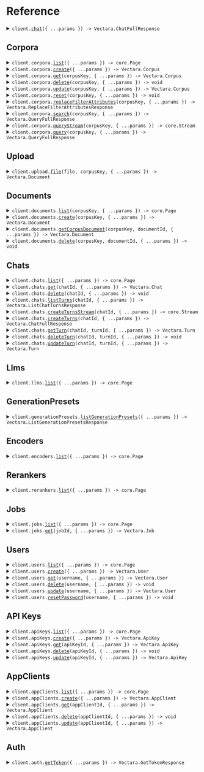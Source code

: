 # Reference

<details><summary><code>client.<a href="/src/Client.ts">chat</a>({ ...params }) -> Vectara.ChatFullResponse</code></summary>
<dl>
<dd>

#### 📝 Description

<dl>
<dd>

<dl>
<dd>

Create a chat while specifying the default retrieval parameters used by the prompt.

</dd>
</dl>
</dd>
</dl>

#### 🔌 Usage

<dl>
<dd>

<dl>
<dd>

```typescript
await client.chat({
    query: "How can I use the Vectara platform?",
    search: {},
});
```

</dd>
</dl>
</dd>
</dl>

#### ⚙️ Parameters

<dl>
<dd>

<dl>
<dd>

**request:** `Vectara.ChatRequest`

</dd>
</dl>

<dl>
<dd>

**requestOptions:** `VectaraClient.RequestOptions`

</dd>
</dl>
</dd>
</dl>

</dd>
</dl>
</details>

##

## Corpora

<details><summary><code>client.corpora.<a href="/src/api/resources/corpora/client/Client.ts">list</a>({ ...params }) -> core.Page<Vectara.Corpus></code></summary>
<dl>
<dd>

#### 📝 Description

<dl>
<dd>

<dl>
<dd>

List corpora in the account. The corpus objects that are returned are less
detailed than the direct corpus retrieval operation.

</dd>
</dl>
</dd>
</dl>

#### 🔌 Usage

<dl>
<dd>

<dl>
<dd>

```typescript
await client.corpora.list();
```

</dd>
</dl>
</dd>
</dl>

#### ⚙️ Parameters

<dl>
<dd>

<dl>
<dd>

**request:** `Vectara.CorporaListRequest`

</dd>
</dl>

<dl>
<dd>

**requestOptions:** `Corpora.RequestOptions`

</dd>
</dl>
</dd>
</dl>

</dd>
</dl>
</details>

<details><summary><code>client.corpora.<a href="/src/api/resources/corpora/client/Client.ts">create</a>({ ...params }) -> Vectara.Corpus</code></summary>
<dl>
<dd>

#### 📝 Description

<dl>
<dd>

<dl>
<dd>

Create a corpus, which is a container to store documents and associated metadata.

</dd>
</dl>
</dd>
</dl>

#### 🔌 Usage

<dl>
<dd>

<dl>
<dd>

```typescript
await client.corpora.create({
    key: "my-corpus",
});
```

</dd>
</dl>
</dd>
</dl>

#### ⚙️ Parameters

<dl>
<dd>

<dl>
<dd>

**request:** `Vectara.CreateCorpusRequest`

</dd>
</dl>

<dl>
<dd>

**requestOptions:** `Corpora.RequestOptions`

</dd>
</dl>
</dd>
</dl>

</dd>
</dl>
</details>

<details><summary><code>client.corpora.<a href="/src/api/resources/corpora/client/Client.ts">get</a>(corpusKey, { ...params }) -> Vectara.Corpus</code></summary>
<dl>
<dd>

#### 📝 Description

<dl>
<dd>

<dl>
<dd>

Get metadata about a corpus. This operation is not a method of searching a corpus.

</dd>
</dl>
</dd>
</dl>

#### 🔌 Usage

<dl>
<dd>

<dl>
<dd>

```typescript
await client.corpora.get("my-corpus");
```

</dd>
</dl>
</dd>
</dl>

#### ⚙️ Parameters

<dl>
<dd>

<dl>
<dd>

**corpusKey:** `Vectara.CorpusKey` — The unique key identifying the corpus to retrieve.

</dd>
</dl>

<dl>
<dd>

**request:** `Vectara.CorporaGetRequest`

</dd>
</dl>

<dl>
<dd>

**requestOptions:** `Corpora.RequestOptions`

</dd>
</dl>
</dd>
</dl>

</dd>
</dl>
</details>

<details><summary><code>client.corpora.<a href="/src/api/resources/corpora/client/Client.ts">delete</a>(corpusKey, { ...params }) -> void</code></summary>
<dl>
<dd>

#### 📝 Description

<dl>
<dd>

<dl>
<dd>

Delete a corpus and all the data that it contains.

</dd>
</dl>
</dd>
</dl>

#### 🔌 Usage

<dl>
<dd>

<dl>
<dd>

```typescript
await client.corpora.delete("my-corpus");
```

</dd>
</dl>
</dd>
</dl>

#### ⚙️ Parameters

<dl>
<dd>

<dl>
<dd>

**corpusKey:** `Vectara.CorpusKey` — The unique key identifying the corpus to delete

</dd>
</dl>

<dl>
<dd>

**request:** `Vectara.CorporaDeleteRequest`

</dd>
</dl>

<dl>
<dd>

**requestOptions:** `Corpora.RequestOptions`

</dd>
</dl>
</dd>
</dl>

</dd>
</dl>
</details>

<details><summary><code>client.corpora.<a href="/src/api/resources/corpora/client/Client.ts">update</a>(corpusKey, { ...params }) -> Vectara.Corpus</code></summary>
<dl>
<dd>

#### 📝 Description

<dl>
<dd>

<dl>
<dd>

Enable, disable, or update the name and description of a corpus. This lets you
manage data availability without deleting the corpus, which is useful for
maintenance and security purposes. Update the name and description of a corpus
dynamically to help keep your data aligned with changing business needs.

</dd>
</dl>
</dd>
</dl>

#### 🔌 Usage

<dl>
<dd>

<dl>
<dd>

```typescript
await client.corpora.update("my-corpus");
```

</dd>
</dl>
</dd>
</dl>

#### ⚙️ Parameters

<dl>
<dd>

<dl>
<dd>

**corpusKey:** `Vectara.CorpusKey` — The unique key identifying the corpus to update.

</dd>
</dl>

<dl>
<dd>

**request:** `Vectara.UpdateCorpusRequest`

</dd>
</dl>

<dl>
<dd>

**requestOptions:** `Corpora.RequestOptions`

</dd>
</dl>
</dd>
</dl>

</dd>
</dl>
</details>

<details><summary><code>client.corpora.<a href="/src/api/resources/corpora/client/Client.ts">reset</a>(corpusKey, { ...params }) -> void</code></summary>
<dl>
<dd>

#### 📝 Description

<dl>
<dd>

<dl>
<dd>

Resets a corpus, which removes all documents and data from the specified corpus, while keeping the corpus itself.

</dd>
</dl>
</dd>
</dl>

#### 🔌 Usage

<dl>
<dd>

<dl>
<dd>

```typescript
await client.corpora.reset("my-corpus");
```

</dd>
</dl>
</dd>
</dl>

#### ⚙️ Parameters

<dl>
<dd>

<dl>
<dd>

**corpusKey:** `Vectara.CorpusKey` — The unique key identifying the corpus to reset.

</dd>
</dl>

<dl>
<dd>

**request:** `Vectara.CorporaResetRequest`

</dd>
</dl>

<dl>
<dd>

**requestOptions:** `Corpora.RequestOptions`

</dd>
</dl>
</dd>
</dl>

</dd>
</dl>
</details>

<details><summary><code>client.corpora.<a href="/src/api/resources/corpora/client/Client.ts">replaceFilterAttributes</a>(corpusKey, { ...params }) -> Vectara.ReplaceFilterAttributesResponse</code></summary>
<dl>
<dd>

#### 📝 Description

<dl>
<dd>

<dl>
<dd>

Replace the filter attributes of a corpus. This does not happen immediately, but
instead creates a job and will complete when that job completes. Until that
job completes, using new filter attributes will not work.

You can monitor the status of the filter change using the returned job id.

</dd>
</dl>
</dd>
</dl>

#### 🔌 Usage

<dl>
<dd>

<dl>
<dd>

```typescript
await client.corpora.replaceFilterAttributes("my-corpus", {
    filterAttributes: [
        {
            name: "Title",
            level: Vectara.FilterAttributeLevel.Document,
            type: Vectara.FilterAttributeType.Integer,
        },
    ],
});
```

</dd>
</dl>
</dd>
</dl>

#### ⚙️ Parameters

<dl>
<dd>

<dl>
<dd>

**corpusKey:** `Vectara.CorpusKey` — Key of the corpus to have filters replaced.

</dd>
</dl>

<dl>
<dd>

**request:** `Vectara.ReplaceFilterAttributesRequest`

</dd>
</dl>

<dl>
<dd>

**requestOptions:** `Corpora.RequestOptions`

</dd>
</dl>
</dd>
</dl>

</dd>
</dl>
</details>

<details><summary><code>client.corpora.<a href="/src/api/resources/corpora/client/Client.ts">search</a>(corpusKey, { ...params }) -> Vectara.QueryFullResponse</code></summary>
<dl>
<dd>

#### 📝 Description

<dl>
<dd>

<dl>
<dd>

Search a single corpus with a straightforward query request, specifying the corpus key and query parameters.

-   Specify the unique `corpus_key` identifying the corpus to query.
-   Enter the search `query` string for the corpus, which is the question you want to ask.
-   Set the maximum number of results (`limit`) to return. **Default**: 10, **minimum**: 1
-   Define the `offset` position from which to start in the result set.

For more detailed information, see this [Query API guide](https://docs.vectara.com/docs/api-reference/search-apis/search).

</dd>
</dl>
</dd>
</dl>

#### 🔌 Usage

<dl>
<dd>

<dl>
<dd>

```typescript
await client.corpora.search("my-corpus", {
    query: "query",
});
```

</dd>
</dl>
</dd>
</dl>

#### ⚙️ Parameters

<dl>
<dd>

<dl>
<dd>

**corpusKey:** `Vectara.CorpusKey` — The unique key identifying the corpus to query.

</dd>
</dl>

<dl>
<dd>

**request:** `Vectara.CorporaSearchRequest`

</dd>
</dl>

<dl>
<dd>

**requestOptions:** `Corpora.RequestOptions`

</dd>
</dl>
</dd>
</dl>

</dd>
</dl>
</details>

<details><summary><code>client.corpora.<a href="/src/api/resources/corpora/client/Client.ts">queryStream</a>(corpusKey, { ...params }) -> core.Stream<Vectara.QueryStreamedResponse></code></summary>
<dl>
<dd>

#### 📝 Description

<dl>
<dd>

<dl>
<dd>

Query a specific corpus and find relevant results, highlight relevant snippets, and use Retrieval Augmented Generation:

-   Customize your search by specifying the query text (`query`), pagination details (`offset` and `limit`), and metadata filters (`metadata_filter`) to tailor your search results. [Learn more](https://docs.vectara.com/docs/api-reference/search-apis/search#query-definition)
-   Leverage advanced search capabilities like reranking (`reranker`) and Retrieval Augmented Generation (RAG) (`generation`) for enhanced query performance. Generation is opt in by setting the `generation` property. By excluding the property or by setting it to null, the response
    will not include generation. [Learn more](https://docs.vectara.com/docs/learn/grounded-generation/configure-query-summarization).
-   Use hybrid search to achieve optimal results by setting different values for `lexical_interpolation` (e.g., `0.025`). [Learn more](https://docs.vectara.com/docs/learn/hybrid-search)
-   Specify a RAG-specific LLM like Mockingbird (`mockingbird-1.0-2024-07-16`) for the `generation_preset_name`. [Learn more](https://docs.vectara.com/docs/learn/mockingbird-llm)
-   Use advanced summarization options that utilize detailed summarization parameters such as `max_response_characters`, `temperature`, and `frequency_penalty` for generating precise and relevant summaries. [Learn more](https://docs.vectara.com/docs/api-reference/search-apis/search#advanced-summarization-options)

For more detailed information, see [Query API guide](https://docs.vectara.com/docs/api-reference/search-apis/search).

</dd>
</dl>
</dd>
</dl>

#### 🔌 Usage

<dl>
<dd>

<dl>
<dd>

```typescript
await client.corpora.queryStream("string", {
    requestTimeout: 1,
    requestTimeoutMillis: 1,
    query: "string",
    search: {
        customDimensions: {
            string: 1.1,
        },
        metadataFilter: "string",
        lexicalInterpolation: 1.1,
        semantics: Vectara.SearchSemantics.Default,
        offset: 1,
        limit: 1,
        contextConfiguration: {
            charactersBefore: 1,
            charactersAfter: 1,
            sentencesBefore: 1,
            sentencesAfter: 1,
            startTag: "string",
            endTag: "string",
        },
        reranker: {
            type: "customer_reranker",
            rerankerId: "string",
            rerankerName: "string",
        },
    },
    generation: {
        generationPresetName: "string",
        promptName: "string",
        maxUsedSearchResults: 1,
        promptTemplate: "string",
        promptText: "string",
        maxResponseCharacters: 1,
        responseLanguage: Vectara.Language.Auto,
        modelParameters: {
            maxTokens: 1,
            temperature: 1.1,
            frequencyPenalty: 1.1,
            presencePenalty: 1.1,
        },
        citations: {
            style: Vectara.CitationParametersStyle.None,
            urlPattern: "string",
            textPattern: "string",
        },
        enableFactualConsistencyScore: true,
    },
});
```

</dd>
</dl>
</dd>
</dl>

#### ⚙️ Parameters

<dl>
<dd>

<dl>
<dd>

**corpusKey:** `Vectara.CorpusKey` — The unique key identifying the corpus to query.

</dd>
</dl>

<dl>
<dd>

**request:** `Vectara.CorporaQueryStreamRequest`

</dd>
</dl>

<dl>
<dd>

**requestOptions:** `Corpora.RequestOptions`

</dd>
</dl>
</dd>
</dl>

</dd>
</dl>
</details>

<details><summary><code>client.corpora.<a href="/src/api/resources/corpora/client/Client.ts">query</a>(corpusKey, { ...params }) -> Vectara.QueryFullResponse</code></summary>
<dl>
<dd>

#### 📝 Description

<dl>
<dd>

<dl>
<dd>

Query a specific corpus and find relevant results, highlight relevant snippets, and use Retrieval Augmented Generation:

-   Customize your search by specifying the query text (`query`), pagination details (`offset` and `limit`), and metadata filters (`metadata_filter`) to tailor your search results. [Learn more](https://docs.vectara.com/docs/api-reference/search-apis/search#query-definition)
-   Leverage advanced search capabilities like reranking (`reranker`) and Retrieval Augmented Generation (RAG) (`generation`) for enhanced query performance. Generation is opt in by setting the `generation` property. By excluding the property or by setting it to null, the response
    will not include generation. [Learn more](https://docs.vectara.com/docs/learn/grounded-generation/configure-query-summarization).
-   Use hybrid search to achieve optimal results by setting different values for `lexical_interpolation` (e.g., `0.025`). [Learn more](https://docs.vectara.com/docs/learn/hybrid-search)
-   Specify a RAG-specific LLM like Mockingbird (`mockingbird-1.0-2024-07-16`) for the `generation_preset_name`. [Learn more](https://docs.vectara.com/docs/learn/mockingbird-llm)
-   Use advanced summarization options that utilize detailed summarization parameters such as `max_response_characters`, `temperature`, and `frequency_penalty` for generating precise and relevant summaries. [Learn more](https://docs.vectara.com/docs/api-reference/search-apis/search#advanced-summarization-options)

For more detailed information, see [Query API guide](https://docs.vectara.com/docs/api-reference/search-apis/search).

</dd>
</dl>
</dd>
</dl>

#### 🔌 Usage

<dl>
<dd>

<dl>
<dd>

```typescript
await client.corpora.query("my-corpus", {
    query: "query",
});
```

</dd>
</dl>
</dd>
</dl>

#### ⚙️ Parameters

<dl>
<dd>

<dl>
<dd>

**corpusKey:** `Vectara.CorpusKey` — The unique key identifying the corpus to query.

</dd>
</dl>

<dl>
<dd>

**request:** `Vectara.CorporaQueryRequest`

</dd>
</dl>

<dl>
<dd>

**requestOptions:** `Corpora.RequestOptions`

</dd>
</dl>
</dd>
</dl>

</dd>
</dl>
</details>

## Upload

<details><summary><code>client.upload.<a href="/src/api/resources/upload/client/Client.ts">file</a>(file, corpusKey, { ...params }) -> Vectara.Document</code></summary>
<dl>
<dd>

#### 📝 Description

<dl>
<dd>

<dl>
<dd>

Upload files such as PDFs and Word Documents. Vectara will attempt to automatically extract text and any metadata.
The File Upload endpoint request expects a `multipart/form-data` request containing the following parts:

-   `metadata` - (Optional) Specifies a JSON object representing any additional metadata to be associated with the extracted document. For example, `'metadata={"key": "value"};type=application/json'`
-   `file` - Specifies the file that you want to upload.
-   `filename` - Specified as part of the file field with the file name that you want to associate with the uploaded file. For a curl example, use the following syntax: `'file=@/path/to/file/file.pdf;filename=desired_filename.pdf'`

For more detailed information see this [File Upload API guide.](https://docs.vectara.com/docs/api-reference/indexing-apis/file-upload/file-upload)

</dd>
</dl>
</dd>
</dl>

#### 🔌 Usage

<dl>
<dd>

<dl>
<dd>

```typescript
await client.upload.file(fs.createReadStream("/path/to/your/file"), "my-corpus", {});
```

</dd>
</dl>
</dd>
</dl>

#### ⚙️ Parameters

<dl>
<dd>

<dl>
<dd>

**file:** `File | fs.ReadStream | Blob`

</dd>
</dl>

<dl>
<dd>

**corpusKey:** `Vectara.CorpusKey`

</dd>
</dl>

<dl>
<dd>

**request:** `Vectara.UploadFileRequest`

</dd>
</dl>

<dl>
<dd>

**requestOptions:** `Upload.RequestOptions`

</dd>
</dl>
</dd>
</dl>

</dd>
</dl>
</details>

## Documents

<details><summary><code>client.documents.<a href="/src/api/resources/documents/client/Client.ts">list</a>(corpusKey, { ...params }) -> core.Page<Vectara.Document></code></summary>
<dl>
<dd>

#### 🔌 Usage

<dl>
<dd>

<dl>
<dd>

```typescript
await client.documents.list("my-corpus");
```

</dd>
</dl>
</dd>
</dl>

#### ⚙️ Parameters

<dl>
<dd>

<dl>
<dd>

**corpusKey:** `Vectara.CorpusKey` — The unique key identifying the queried corpus.

</dd>
</dl>

<dl>
<dd>

**request:** `Vectara.DocumentsListRequest`

</dd>
</dl>

<dl>
<dd>

**requestOptions:** `Documents.RequestOptions`

</dd>
</dl>
</dd>
</dl>

</dd>
</dl>
</details>

<details><summary><code>client.documents.<a href="/src/api/resources/documents/client/Client.ts">create</a>(corpusKey, { ...params }) -> Vectara.Document</code></summary>
<dl>
<dd>

#### 📝 Description

<dl>
<dd>

<dl>
<dd>

Add a document to a corpus. You can add documents that are either in a typical structured format,
or in a format that explicitly specifies each document part that becomes a search result.

</dd>
</dl>
</dd>
</dl>

#### 🔌 Usage

<dl>
<dd>

<dl>
<dd>

```typescript
await client.documents.create("my-corpus", {
    body: {
        id: "my-doc-id",
        type: "core",
        documentParts: [
            {
                text: "I'm a nice document part.",
            },
        ],
    },
});
```

</dd>
</dl>
</dd>
</dl>

#### ⚙️ Parameters

<dl>
<dd>

<dl>
<dd>

**corpusKey:** `Vectara.CorpusKey` — The unique key identifying the queried corpus.

</dd>
</dl>

<dl>
<dd>

**request:** `Vectara.DocumentsCreateRequest`

</dd>
</dl>

<dl>
<dd>

**requestOptions:** `Documents.RequestOptions`

</dd>
</dl>
</dd>
</dl>

</dd>
</dl>
</details>

<details><summary><code>client.documents.<a href="/src/api/resources/documents/client/Client.ts">getCorpusDocument</a>(corpusKey, documentId, { ...params }) -> Vectara.Document</code></summary>
<dl>
<dd>

#### 🔌 Usage

<dl>
<dd>

<dl>
<dd>

```typescript
await client.documents.getCorpusDocument("my-corpus", "document_id");
```

</dd>
</dl>
</dd>
</dl>

#### ⚙️ Parameters

<dl>
<dd>

<dl>
<dd>

**corpusKey:** `Vectara.CorpusKey` — The unique key identifying the corpus containing the document to retrieve.

</dd>
</dl>

<dl>
<dd>

**documentId:** `string`

The Document ID of the document to retrieve.
The `document_id` must be percent encoded.

</dd>
</dl>

<dl>
<dd>

**request:** `Vectara.GetCorpusDocumentRequest`

</dd>
</dl>

<dl>
<dd>

**requestOptions:** `Documents.RequestOptions`

</dd>
</dl>
</dd>
</dl>

</dd>
</dl>
</details>

<details><summary><code>client.documents.<a href="/src/api/resources/documents/client/Client.ts">delete</a>(corpusKey, documentId, { ...params }) -> void</code></summary>
<dl>
<dd>

#### 🔌 Usage

<dl>
<dd>

<dl>
<dd>

```typescript
await client.documents.delete("my-corpus", "document_id");
```

</dd>
</dl>
</dd>
</dl>

#### ⚙️ Parameters

<dl>
<dd>

<dl>
<dd>

**corpusKey:** `Vectara.CorpusKey` — The unique key identifying the corpus with the document to delete.

</dd>
</dl>

<dl>
<dd>

**documentId:** `string`

The Document ID of the document to delete.
The `document_id` must be percent encoded.

</dd>
</dl>

<dl>
<dd>

**request:** `Vectara.DocumentsDeleteRequest`

</dd>
</dl>

<dl>
<dd>

**requestOptions:** `Documents.RequestOptions`

</dd>
</dl>
</dd>
</dl>

</dd>
</dl>
</details>

## Chats

<details><summary><code>client.chats.<a href="/src/api/resources/chats/client/Client.ts">list</a>({ ...params }) -> core.Page<Vectara.Chat></code></summary>
<dl>
<dd>

#### 📝 Description

<dl>
<dd>

<dl>
<dd>

Retrieve a list of previous chats in the Vectara account.

</dd>
</dl>
</dd>
</dl>

#### 🔌 Usage

<dl>
<dd>

<dl>
<dd>

```typescript
await client.chats.list();
```

</dd>
</dl>
</dd>
</dl>

#### ⚙️ Parameters

<dl>
<dd>

<dl>
<dd>

**request:** `Vectara.ChatsListRequest`

</dd>
</dl>

<dl>
<dd>

**requestOptions:** `Chats.RequestOptions`

</dd>
</dl>
</dd>
</dl>

</dd>
</dl>
</details>

<details><summary><code>client.chats.<a href="/src/api/resources/chats/client/Client.ts">get</a>(chatId, { ...params }) -> Vectara.Chat</code></summary>
<dl>
<dd>

#### 📝 Description

<dl>
<dd>

<dl>
<dd>

Get a chat summary to view what started the chat, but not subsequent turns.

</dd>
</dl>
</dd>
</dl>

#### 🔌 Usage

<dl>
<dd>

<dl>
<dd>

```typescript
await client.chats.get("chat_id");
```

</dd>
</dl>
</dd>
</dl>

#### ⚙️ Parameters

<dl>
<dd>

<dl>
<dd>

**chatId:** `string` — The ID of the chat.

</dd>
</dl>

<dl>
<dd>

**request:** `Vectara.ChatsGetRequest`

</dd>
</dl>

<dl>
<dd>

**requestOptions:** `Chats.RequestOptions`

</dd>
</dl>
</dd>
</dl>

</dd>
</dl>
</details>

<details><summary><code>client.chats.<a href="/src/api/resources/chats/client/Client.ts">delete</a>(chatId, { ...params }) -> void</code></summary>
<dl>
<dd>

#### 📝 Description

<dl>
<dd>

<dl>
<dd>

Delete a chat and any turns it contains permanently.

</dd>
</dl>
</dd>
</dl>

#### 🔌 Usage

<dl>
<dd>

<dl>
<dd>

```typescript
await client.chats.delete("chat_id");
```

</dd>
</dl>
</dd>
</dl>

#### ⚙️ Parameters

<dl>
<dd>

<dl>
<dd>

**chatId:** `string` — The ID of the chat.

</dd>
</dl>

<dl>
<dd>

**request:** `Vectara.ChatsDeleteRequest`

</dd>
</dl>

<dl>
<dd>

**requestOptions:** `Chats.RequestOptions`

</dd>
</dl>
</dd>
</dl>

</dd>
</dl>
</details>

<details><summary><code>client.chats.<a href="/src/api/resources/chats/client/Client.ts">listTurns</a>(chatId, { ...params }) -> Vectara.ListChatTurnsResponse</code></summary>
<dl>
<dd>

#### 📝 Description

<dl>
<dd>

<dl>
<dd>

List all turns in a chat to see all message and response pairs that make up the dialog.

</dd>
</dl>
</dd>
</dl>

#### 🔌 Usage

<dl>
<dd>

<dl>
<dd>

```typescript
await client.chats.listTurns("chat_id");
```

</dd>
</dl>
</dd>
</dl>

#### ⚙️ Parameters

<dl>
<dd>

<dl>
<dd>

**chatId:** `string` — The ID of the chat.

</dd>
</dl>

<dl>
<dd>

**request:** `Vectara.ChatsListTurnsRequest`

</dd>
</dl>

<dl>
<dd>

**requestOptions:** `Chats.RequestOptions`

</dd>
</dl>
</dd>
</dl>

</dd>
</dl>
</details>

<details><summary><code>client.chats.<a href="/src/api/resources/chats/client/Client.ts">createTurnsStream</a>(chatId, { ...params }) -> core.Stream<Vectara.ChatStreamedResponse></code></summary>
<dl>
<dd>

#### 📝 Description

<dl>
<dd>

<dl>
<dd>

Create a new turn in the chat. Each conversation has a series of `turn` objects, which are the sequence of message and response pairs tha make up the dialog.

</dd>
</dl>
</dd>
</dl>

#### 🔌 Usage

<dl>
<dd>

<dl>
<dd>

```typescript
await client.chats.createTurnsStream("string", {
    requestTimeout: 1,
    requestTimeoutMillis: 1,
    query: "string",
    search: {
        corpora: [
            {
                corpusKey: undefined,
                customDimensions: {
                    string: 1.1,
                },
                metadataFilter: "string",
                lexicalInterpolation: 1.1,
                semantics: Vectara.SearchSemantics.Default,
            },
        ],
        offset: 1,
        limit: 1,
        contextConfiguration: {
            charactersBefore: 1,
            charactersAfter: 1,
            sentencesBefore: 1,
            sentencesAfter: 1,
            startTag: "string",
            endTag: "string",
        },
        reranker: {
            type: "customer_reranker",
            rerankerId: "string",
            rerankerName: "string",
        },
    },
    generation: {
        generationPresetName: "string",
        promptName: "string",
        maxUsedSearchResults: 1,
        promptTemplate: "string",
        promptText: "string",
        maxResponseCharacters: 1,
        responseLanguage: Vectara.Language.Auto,
        modelParameters: {
            maxTokens: 1,
            temperature: 1.1,
            frequencyPenalty: 1.1,
            presencePenalty: 1.1,
        },
        citations: {
            style: Vectara.CitationParametersStyle.None,
            urlPattern: "string",
            textPattern: "string",
        },
        enableFactualConsistencyScore: true,
    },
    chat: {
        store: true,
    },
});
```

</dd>
</dl>
</dd>
</dl>

#### ⚙️ Parameters

<dl>
<dd>

<dl>
<dd>

**chatId:** `string` — The ID of the chat.

</dd>
</dl>

<dl>
<dd>

**request:** `Vectara.ChatsCreateTurnsStreamRequest`

</dd>
</dl>

<dl>
<dd>

**requestOptions:** `Chats.RequestOptions`

</dd>
</dl>
</dd>
</dl>

</dd>
</dl>
</details>

<details><summary><code>client.chats.<a href="/src/api/resources/chats/client/Client.ts">createTurns</a>(chatId, { ...params }) -> Vectara.ChatFullResponse</code></summary>
<dl>
<dd>

#### 📝 Description

<dl>
<dd>

<dl>
<dd>

Create a new turn in the chat. Each conversation has a series of `turn` objects, which are the sequence of message and response pairs tha make up the dialog.

</dd>
</dl>
</dd>
</dl>

#### 🔌 Usage

<dl>
<dd>

<dl>
<dd>

```typescript
await client.chats.createTurns("chat_id", {
    query: "How can I use the Vectara platform?",
    search: {},
});
```

</dd>
</dl>
</dd>
</dl>

#### ⚙️ Parameters

<dl>
<dd>

<dl>
<dd>

**chatId:** `string` — The ID of the chat.

</dd>
</dl>

<dl>
<dd>

**request:** `Vectara.ChatsCreateTurnsRequest`

</dd>
</dl>

<dl>
<dd>

**requestOptions:** `Chats.RequestOptions`

</dd>
</dl>
</dd>
</dl>

</dd>
</dl>
</details>

<details><summary><code>client.chats.<a href="/src/api/resources/chats/client/Client.ts">getTurn</a>(chatId, turnId, { ...params }) -> Vectara.Turn</code></summary>
<dl>
<dd>

#### 📝 Description

<dl>
<dd>

<dl>
<dd>

Get a specific turn from a chat, which is a message and response pair from the conversation.

</dd>
</dl>
</dd>
</dl>

#### 🔌 Usage

<dl>
<dd>

<dl>
<dd>

```typescript
await client.chats.getTurn("chat_id", "turn_id");
```

</dd>
</dl>
</dd>
</dl>

#### ⚙️ Parameters

<dl>
<dd>

<dl>
<dd>

**chatId:** `string` — The ID of the chat.

</dd>
</dl>

<dl>
<dd>

**turnId:** `string` — The ID of the turn.

</dd>
</dl>

<dl>
<dd>

**request:** `Vectara.ChatsGetTurnRequest`

</dd>
</dl>

<dl>
<dd>

**requestOptions:** `Chats.RequestOptions`

</dd>
</dl>
</dd>
</dl>

</dd>
</dl>
</details>

<details><summary><code>client.chats.<a href="/src/api/resources/chats/client/Client.ts">deleteTurn</a>(chatId, turnId, { ...params }) -> void</code></summary>
<dl>
<dd>

#### 📝 Description

<dl>
<dd>

<dl>
<dd>

Delete a turn from a chat. This will delete all subsequent turns in the chat.

</dd>
</dl>
</dd>
</dl>

#### 🔌 Usage

<dl>
<dd>

<dl>
<dd>

```typescript
await client.chats.deleteTurn("chat_id", "turn_id");
```

</dd>
</dl>
</dd>
</dl>

#### ⚙️ Parameters

<dl>
<dd>

<dl>
<dd>

**chatId:** `string` — The ID of the chat.

</dd>
</dl>

<dl>
<dd>

**turnId:** `string` — The ID of the turn.

</dd>
</dl>

<dl>
<dd>

**request:** `Vectara.ChatsDeleteTurnRequest`

</dd>
</dl>

<dl>
<dd>

**requestOptions:** `Chats.RequestOptions`

</dd>
</dl>
</dd>
</dl>

</dd>
</dl>
</details>

<details><summary><code>client.chats.<a href="/src/api/resources/chats/client/Client.ts">updateTurn</a>(chatId, turnId, { ...params }) -> Vectara.Turn</code></summary>
<dl>
<dd>

#### 📝 Description

<dl>
<dd>

<dl>
<dd>

Update a turn; used to disable or enable a chat.

</dd>
</dl>
</dd>
</dl>

#### 🔌 Usage

<dl>
<dd>

<dl>
<dd>

```typescript
await client.chats.updateTurn("chat_id", "turn_id");
```

</dd>
</dl>
</dd>
</dl>

#### ⚙️ Parameters

<dl>
<dd>

<dl>
<dd>

**chatId:** `string` — The ID of the chat.

</dd>
</dl>

<dl>
<dd>

**turnId:** `string` — The ID of the turn.

</dd>
</dl>

<dl>
<dd>

**request:** `Vectara.UpdateTurnRequest`

</dd>
</dl>

<dl>
<dd>

**requestOptions:** `Chats.RequestOptions`

</dd>
</dl>
</dd>
</dl>

</dd>
</dl>
</details>

## Llms

<details><summary><code>client.llms.<a href="/src/api/resources/llms/client/Client.ts">list</a>({ ...params }) -> core.Page<Vectara.Llm></code></summary>
<dl>
<dd>

#### 📝 Description

<dl>
<dd>

<dl>
<dd>

List LLMs that can be used with query and chat endpoints. The LLM is not directly specified in a query,
but instead a `generation_preset_name` is used. The `generation_preset_name` property in generation parameters
can be found as the `name` property on the Generations Presets retrieved from `/v2/generation_presets`.

</dd>
</dl>
</dd>
</dl>

#### 🔌 Usage

<dl>
<dd>

<dl>
<dd>

```typescript
await client.llms.list();
```

</dd>
</dl>
</dd>
</dl>

#### ⚙️ Parameters

<dl>
<dd>

<dl>
<dd>

**request:** `Vectara.LlmsListRequest`

</dd>
</dl>

<dl>
<dd>

**requestOptions:** `Llms.RequestOptions`

</dd>
</dl>
</dd>
</dl>

</dd>
</dl>
</details>

## GenerationPresets

<details><summary><code>client.generationPresets.<a href="/src/api/resources/generationPresets/client/Client.ts">listGenerationPresets</a>({ ...params }) -> Vectara.ListGenerationPresetsResponse</code></summary>
<dl>
<dd>

#### 📝 Description

<dl>
<dd>

<dl>
<dd>

List generation presets used for query or chat requests. Generation presets are
the build of properties used to configure generation for a request. This includes
the template that renders the prompt, and various generation settings like
`temperature`.

</dd>
</dl>
</dd>
</dl>

#### 🔌 Usage

<dl>
<dd>

<dl>
<dd>

```typescript
await client.generationPresets.listGenerationPresets();
```

</dd>
</dl>
</dd>
</dl>

#### ⚙️ Parameters

<dl>
<dd>

<dl>
<dd>

**request:** `Vectara.ListGenerationPresetsRequest`

</dd>
</dl>

<dl>
<dd>

**requestOptions:** `GenerationPresets.RequestOptions`

</dd>
</dl>
</dd>
</dl>

</dd>
</dl>
</details>

## Encoders

<details><summary><code>client.encoders.<a href="/src/api/resources/encoders/client/Client.ts">list</a>({ ...params }) -> core.Page<Vectara.Encoder></code></summary>
<dl>
<dd>

#### 📝 Description

<dl>
<dd>

<dl>
<dd>

Encoders are used to store and retrieve from a corpus.

</dd>
</dl>
</dd>
</dl>

#### 🔌 Usage

<dl>
<dd>

<dl>
<dd>

```typescript
await client.encoders.list({
    filter: "vectara.*",
});
```

</dd>
</dl>
</dd>
</dl>

#### ⚙️ Parameters

<dl>
<dd>

<dl>
<dd>

**request:** `Vectara.EncodersListRequest`

</dd>
</dl>

<dl>
<dd>

**requestOptions:** `Encoders.RequestOptions`

</dd>
</dl>
</dd>
</dl>

</dd>
</dl>
</details>

## Rerankers

<details><summary><code>client.rerankers.<a href="/src/api/resources/rerankers/client/Client.ts">list</a>({ ...params }) -> core.Page<Vectara.Reranker></code></summary>
<dl>
<dd>

#### 📝 Description

<dl>
<dd>

<dl>
<dd>

Rerankers are used to improve the ranking (ordering) of search results.

</dd>
</dl>
</dd>
</dl>

#### 🔌 Usage

<dl>
<dd>

<dl>
<dd>

```typescript
await client.rerankers.list({
    filter: "vectara.*",
});
```

</dd>
</dl>
</dd>
</dl>

#### ⚙️ Parameters

<dl>
<dd>

<dl>
<dd>

**request:** `Vectara.RerankersListRequest`

</dd>
</dl>

<dl>
<dd>

**requestOptions:** `Rerankers.RequestOptions`

</dd>
</dl>
</dd>
</dl>

</dd>
</dl>
</details>

## Jobs

<details><summary><code>client.jobs.<a href="/src/api/resources/jobs/client/Client.ts">list</a>({ ...params }) -> core.Page<Vectara.Job></code></summary>
<dl>
<dd>

#### 📝 Description

<dl>
<dd>

<dl>
<dd>

List jobs for the account. Jobs are background processes like replacing the filterable metadata attributes.

</dd>
</dl>
</dd>
</dl>

#### 🔌 Usage

<dl>
<dd>

<dl>
<dd>

```typescript
await client.jobs.list();
```

</dd>
</dl>
</dd>
</dl>

#### ⚙️ Parameters

<dl>
<dd>

<dl>
<dd>

**request:** `Vectara.JobsListRequest`

</dd>
</dl>

<dl>
<dd>

**requestOptions:** `Jobs.RequestOptions`

</dd>
</dl>
</dd>
</dl>

</dd>
</dl>
</details>

<details><summary><code>client.jobs.<a href="/src/api/resources/jobs/client/Client.ts">get</a>(jobId, { ...params }) -> Vectara.Job</code></summary>
<dl>
<dd>

#### 📝 Description

<dl>
<dd>

<dl>
<dd>

Get a job by a specific ID. Jobs are background processes like replacing the filterable metadata attributes.

</dd>
</dl>
</dd>
</dl>

#### 🔌 Usage

<dl>
<dd>

<dl>
<dd>

```typescript
await client.jobs.get("job_id");
```

</dd>
</dl>
</dd>
</dl>

#### ⚙️ Parameters

<dl>
<dd>

<dl>
<dd>

**jobId:** `string` — The ID of job to get.

</dd>
</dl>

<dl>
<dd>

**request:** `Vectara.JobsGetRequest`

</dd>
</dl>

<dl>
<dd>

**requestOptions:** `Jobs.RequestOptions`

</dd>
</dl>
</dd>
</dl>

</dd>
</dl>
</details>

## Users

<details><summary><code>client.users.<a href="/src/api/resources/users/client/Client.ts">list</a>({ ...params }) -> core.Page<Vectara.User></code></summary>
<dl>
<dd>

#### 📝 Description

<dl>
<dd>

<dl>
<dd>

Lists all users in the account.

</dd>
</dl>
</dd>
</dl>

#### 🔌 Usage

<dl>
<dd>

<dl>
<dd>

```typescript
await client.users.list();
```

</dd>
</dl>
</dd>
</dl>

#### ⚙️ Parameters

<dl>
<dd>

<dl>
<dd>

**request:** `Vectara.UsersListRequest`

</dd>
</dl>

<dl>
<dd>

**requestOptions:** `Users.RequestOptions`

</dd>
</dl>
</dd>
</dl>

</dd>
</dl>
</details>

<details><summary><code>client.users.<a href="/src/api/resources/users/client/Client.ts">create</a>({ ...params }) -> Vectara.User</code></summary>
<dl>
<dd>

#### 📝 Description

<dl>
<dd>

<dl>
<dd>

Create a user for the current customer account.

</dd>
</dl>
</dd>
</dl>

#### 🔌 Usage

<dl>
<dd>

<dl>
<dd>

```typescript
await client.users.create({
    email: "email",
});
```

</dd>
</dl>
</dd>
</dl>

#### ⚙️ Parameters

<dl>
<dd>

<dl>
<dd>

**request:** `Vectara.CreateUserRequest`

</dd>
</dl>

<dl>
<dd>

**requestOptions:** `Users.RequestOptions`

</dd>
</dl>
</dd>
</dl>

</dd>
</dl>
</details>

<details><summary><code>client.users.<a href="/src/api/resources/users/client/Client.ts">get</a>(username, { ...params }) -> Vectara.User</code></summary>
<dl>
<dd>

#### 📝 Description

<dl>
<dd>

<dl>
<dd>

Get a user and view details like the email, username, and roles associated with a user.

</dd>
</dl>
</dd>
</dl>

#### 🔌 Usage

<dl>
<dd>

<dl>
<dd>

```typescript
await client.users.get("username");
```

</dd>
</dl>
</dd>
</dl>

#### ⚙️ Parameters

<dl>
<dd>

<dl>
<dd>

**username:** `string`

Specifies the User ID that to retrieve.
Note the username must be percent encoded.

</dd>
</dl>

<dl>
<dd>

**request:** `Vectara.UsersGetRequest`

</dd>
</dl>

<dl>
<dd>

**requestOptions:** `Users.RequestOptions`

</dd>
</dl>
</dd>
</dl>

</dd>
</dl>
</details>

<details><summary><code>client.users.<a href="/src/api/resources/users/client/Client.ts">delete</a>(username, { ...params }) -> void</code></summary>
<dl>
<dd>

#### 📝 Description

<dl>
<dd>

<dl>
<dd>

Delete a user from the account.

</dd>
</dl>
</dd>
</dl>

#### 🔌 Usage

<dl>
<dd>

<dl>
<dd>

```typescript
await client.users.delete("username");
```

</dd>
</dl>
</dd>
</dl>

#### ⚙️ Parameters

<dl>
<dd>

<dl>
<dd>

**username:** `string`

Specifies the username to delete.
Note the username must be percent encoded.

</dd>
</dl>

<dl>
<dd>

**request:** `Vectara.UsersDeleteRequest`

</dd>
</dl>

<dl>
<dd>

**requestOptions:** `Users.RequestOptions`

</dd>
</dl>
</dd>
</dl>

</dd>
</dl>
</details>

<details><summary><code>client.users.<a href="/src/api/resources/users/client/Client.ts">update</a>(username, { ...params }) -> Vectara.User</code></summary>
<dl>
<dd>

#### 📝 Description

<dl>
<dd>

<dl>
<dd>

Update details about a user such as role names.

</dd>
</dl>
</dd>
</dl>

#### 🔌 Usage

<dl>
<dd>

<dl>
<dd>

```typescript
await client.users.update("username");
```

</dd>
</dl>
</dd>
</dl>

#### ⚙️ Parameters

<dl>
<dd>

<dl>
<dd>

**username:** `string`

Specifies the User ID to update.
Note the username must be percent encoded.

</dd>
</dl>

<dl>
<dd>

**request:** `Vectara.UpdateUserRequest`

</dd>
</dl>

<dl>
<dd>

**requestOptions:** `Users.RequestOptions`

</dd>
</dl>
</dd>
</dl>

</dd>
</dl>
</details>

<details><summary><code>client.users.<a href="/src/api/resources/users/client/Client.ts">resetPassword</a>(username, { ...params }) -> void</code></summary>
<dl>
<dd>

#### 📝 Description

<dl>
<dd>

<dl>
<dd>

Reset the password for a user.

</dd>
</dl>
</dd>
</dl>

#### 🔌 Usage

<dl>
<dd>

<dl>
<dd>

```typescript
await client.users.resetPassword("username");
```

</dd>
</dl>
</dd>
</dl>

#### ⚙️ Parameters

<dl>
<dd>

<dl>
<dd>

**username:** `string`

Specifies the username to update.
Note the username must be percent encoded and URI safe.

</dd>
</dl>

<dl>
<dd>

**request:** `Vectara.UsersResetPasswordRequest`

</dd>
</dl>

<dl>
<dd>

**requestOptions:** `Users.RequestOptions`

</dd>
</dl>
</dd>
</dl>

</dd>
</dl>
</details>

## API Keys

<details><summary><code>client.apiKeys.<a href="/src/api/resources/apiKeys/client/Client.ts">list</a>({ ...params }) -> core.Page<Vectara.ApiKey></code></summary>
<dl>
<dd>

#### 🔌 Usage

<dl>
<dd>

<dl>
<dd>

```typescript
await client.apiKeys.list();
```

</dd>
</dl>
</dd>
</dl>

#### ⚙️ Parameters

<dl>
<dd>

<dl>
<dd>

**request:** `Vectara.ApiKeysListRequest`

</dd>
</dl>

<dl>
<dd>

**requestOptions:** `ApiKeys.RequestOptions`

</dd>
</dl>
</dd>
</dl>

</dd>
</dl>
</details>

<details><summary><code>client.apiKeys.<a href="/src/api/resources/apiKeys/client/Client.ts">create</a>({ ...params }) -> Vectara.ApiKey</code></summary>
<dl>
<dd>

#### 📝 Description

<dl>
<dd>

<dl>
<dd>

An API key is to authenticate when calling Vectara APIs.

</dd>
</dl>
</dd>
</dl>

#### 🔌 Usage

<dl>
<dd>

<dl>
<dd>

```typescript
await client.apiKeys.create({
    name: "name",
    apiKeyRole: Vectara.ApiKeyRole.Serving,
});
```

</dd>
</dl>
</dd>
</dl>

#### ⚙️ Parameters

<dl>
<dd>

<dl>
<dd>

**request:** `Vectara.CreateApiKeyRequest`

</dd>
</dl>

<dl>
<dd>

**requestOptions:** `ApiKeys.RequestOptions`

</dd>
</dl>
</dd>
</dl>

</dd>
</dl>
</details>

<details><summary><code>client.apiKeys.<a href="/src/api/resources/apiKeys/client/Client.ts">get</a>(apiKeyId, { ...params }) -> Vectara.ApiKey</code></summary>
<dl>
<dd>

#### 🔌 Usage

<dl>
<dd>

<dl>
<dd>

```typescript
await client.apiKeys.get("api_key_id");
```

</dd>
</dl>
</dd>
</dl>

#### ⚙️ Parameters

<dl>
<dd>

<dl>
<dd>

**apiKeyId:** `string` — The name of the API key.

</dd>
</dl>

<dl>
<dd>

**request:** `Vectara.ApiKeysGetRequest`

</dd>
</dl>

<dl>
<dd>

**requestOptions:** `ApiKeys.RequestOptions`

</dd>
</dl>
</dd>
</dl>

</dd>
</dl>
</details>

<details><summary><code>client.apiKeys.<a href="/src/api/resources/apiKeys/client/Client.ts">delete</a>(apiKeyId, { ...params }) -> void</code></summary>
<dl>
<dd>

#### 📝 Description

<dl>
<dd>

<dl>
<dd>

Delete API keys to help you manage the security and lifecycle of API keys in your application.

</dd>
</dl>
</dd>
</dl>

#### 🔌 Usage

<dl>
<dd>

<dl>
<dd>

```typescript
await client.apiKeys.delete("api_key_id");
```

</dd>
</dl>
</dd>
</dl>

#### ⚙️ Parameters

<dl>
<dd>

<dl>
<dd>

**apiKeyId:** `string` — The name of the API key.

</dd>
</dl>

<dl>
<dd>

**request:** `Vectara.ApiKeysDeleteRequest`

</dd>
</dl>

<dl>
<dd>

**requestOptions:** `ApiKeys.RequestOptions`

</dd>
</dl>
</dd>
</dl>

</dd>
</dl>
</details>

<details><summary><code>client.apiKeys.<a href="/src/api/resources/apiKeys/client/Client.ts">update</a>(apiKeyId, { ...params }) -> Vectara.ApiKey</code></summary>
<dl>
<dd>

#### 📝 Description

<dl>
<dd>

<dl>
<dd>

Update an API key such as the roles attached to the key.

</dd>
</dl>
</dd>
</dl>

#### 🔌 Usage

<dl>
<dd>

<dl>
<dd>

```typescript
await client.apiKeys.update("api_key_id");
```

</dd>
</dl>
</dd>
</dl>

#### ⚙️ Parameters

<dl>
<dd>

<dl>
<dd>

**apiKeyId:** `string` — The name of the API key.

</dd>
</dl>

<dl>
<dd>

**request:** `Vectara.UpdateApiKeyRequest`

</dd>
</dl>

<dl>
<dd>

**requestOptions:** `ApiKeys.RequestOptions`

</dd>
</dl>
</dd>
</dl>

</dd>
</dl>
</details>

## AppClients

<details><summary><code>client.appClients.<a href="/src/api/resources/appClients/client/Client.ts">list</a>({ ...params }) -> core.Page<Vectara.AppClient></code></summary>
<dl>
<dd>

#### 🔌 Usage

<dl>
<dd>

<dl>
<dd>

```typescript
await client.appClients.list();
```

</dd>
</dl>
</dd>
</dl>

#### ⚙️ Parameters

<dl>
<dd>

<dl>
<dd>

**request:** `Vectara.AppClientsListRequest`

</dd>
</dl>

<dl>
<dd>

**requestOptions:** `AppClients.RequestOptions`

</dd>
</dl>
</dd>
</dl>

</dd>
</dl>
</details>

<details><summary><code>client.appClients.<a href="/src/api/resources/appClients/client/Client.ts">create</a>({ ...params }) -> Vectara.AppClient</code></summary>
<dl>
<dd>

#### 📝 Description

<dl>
<dd>

<dl>
<dd>

An App Client is used for OAuth 2.0 authentication when calling Vectara APIs.

</dd>
</dl>
</dd>
</dl>

#### 🔌 Usage

<dl>
<dd>

<dl>
<dd>

```typescript
await client.appClients.create({
    body: {
        name: "name",
        type: "client_credentials",
    },
});
```

</dd>
</dl>
</dd>
</dl>

#### ⚙️ Parameters

<dl>
<dd>

<dl>
<dd>

**request:** `Vectara.AppClientsCreateRequest`

</dd>
</dl>

<dl>
<dd>

**requestOptions:** `AppClients.RequestOptions`

</dd>
</dl>
</dd>
</dl>

</dd>
</dl>
</details>

<details><summary><code>client.appClients.<a href="/src/api/resources/appClients/client/Client.ts">get</a>(appClientId, { ...params }) -> Vectara.AppClient</code></summary>
<dl>
<dd>

#### 🔌 Usage

<dl>
<dd>

<dl>
<dd>

```typescript
await client.appClients.get("app_client_id");
```

</dd>
</dl>
</dd>
</dl>

#### ⚙️ Parameters

<dl>
<dd>

<dl>
<dd>

**appClientId:** `string` — The name of the App Client.

</dd>
</dl>

<dl>
<dd>

**request:** `Vectara.AppClientsGetRequest`

</dd>
</dl>

<dl>
<dd>

**requestOptions:** `AppClients.RequestOptions`

</dd>
</dl>
</dd>
</dl>

</dd>
</dl>
</details>

<details><summary><code>client.appClients.<a href="/src/api/resources/appClients/client/Client.ts">delete</a>(appClientId, { ...params }) -> void</code></summary>
<dl>
<dd>

#### 🔌 Usage

<dl>
<dd>

<dl>
<dd>

```typescript
await client.appClients.delete("app_client_id");
```

</dd>
</dl>
</dd>
</dl>

#### ⚙️ Parameters

<dl>
<dd>

<dl>
<dd>

**appClientId:** `string` — The name of App Client.

</dd>
</dl>

<dl>
<dd>

**request:** `Vectara.AppClientsDeleteRequest`

</dd>
</dl>

<dl>
<dd>

**requestOptions:** `AppClients.RequestOptions`

</dd>
</dl>
</dd>
</dl>

</dd>
</dl>
</details>

<details><summary><code>client.appClients.<a href="/src/api/resources/appClients/client/Client.ts">update</a>(appClientId, { ...params }) -> Vectara.AppClient</code></summary>
<dl>
<dd>

#### 🔌 Usage

<dl>
<dd>

<dl>
<dd>

```typescript
await client.appClients.update("app_client_id");
```

</dd>
</dl>
</dd>
</dl>

#### ⚙️ Parameters

<dl>
<dd>

<dl>
<dd>

**appClientId:** `string` — The name of App Client.

</dd>
</dl>

<dl>
<dd>

**request:** `Vectara.UpdateAppClientRequest`

</dd>
</dl>

<dl>
<dd>

**requestOptions:** `AppClients.RequestOptions`

</dd>
</dl>
</dd>
</dl>

</dd>
</dl>
</details>

## Auth

<details><summary><code>client.auth.<a href="/src/api/resources/auth/client/Client.ts">getToken</a>({ ...params }) -> Vectara.GetTokenResponse</code></summary>
<dl>
<dd>

#### 📝 Description

<dl>
<dd>

<dl>
<dd>

Obtain an OAuth2 access token using client credentials

</dd>
</dl>
</dd>
</dl>

#### 🔌 Usage

<dl>
<dd>

<dl>
<dd>

```typescript
await client.auth.getToken({
    clientId: "client_id",
    clientSecret: "client_secret",
});
```

</dd>
</dl>
</dd>
</dl>

#### ⚙️ Parameters

<dl>
<dd>

<dl>
<dd>

**request:** `Vectara.AuthGetTokenRequest`

</dd>
</dl>

<dl>
<dd>

**requestOptions:** `Auth.RequestOptions`

</dd>
</dl>
</dd>
</dl>

</dd>
</dl>
</details>
